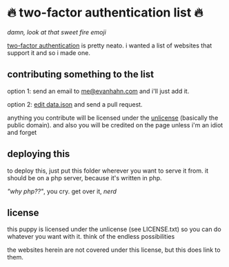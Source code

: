 :fire: two-factor authentication list :fire:
============================================

*damn, look at that sweet fire emoji*

[two-factor authentication](http://news.cnet.com/8301-1009_3-57586014-83/) is pretty neato. i wanted a list of websites that support it and so i made one.

contributing something to the list
----------------------------------

option 1: send an email to me@evanhahn.com and i'll just add it.

option 2: [edit data.json](https://github.com/EvanHahn/two-factor-auth-list/edit/master/data.json) and send a pull request.

anything you contribute will be licensed under the [unlicense](http://unlicense.org/) (basically the public domain). and also you will be credited on the page unless i'm an idiot and forget

deploying this
--------------

to deploy this, just put this folder wherever you want to serve it from. it should be on a php server, because it's written in php.

*"why php??"*, you cry. get over it, *nerd*

license
-------

this puppy is licensed under the unlicense (see LICENSE.txt) so you can do whatever you want with it. think of the endless possibilities

the websites herein are not covered under this license, but this does link to them.
